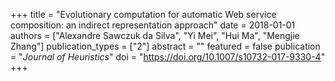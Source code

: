 +++
title = "Evolutionary computation for automatic Web service composition: an indirect representation approach"
date = 2018-01-01
authors = ["Alexandre Sawczuk da Silva", "Yi Mei", "Hui Ma", "Mengjie Zhang"]
publication_types = ["2"]
abstract = ""
featured = false
publication = "*Journal of Heuristics*"
doi = "https://doi.org/10.1007/s10732-017-9330-4"
+++

